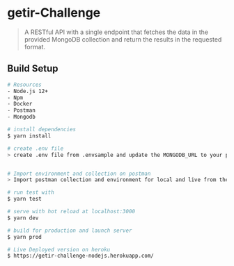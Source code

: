 # getir-Challenge

> A RESTful API with a single endpoint that fetches the data in the
provided MongoDB collection and return the results in the requested format.

## Build Setup

``` bash
# Resources
- Node.js 12+
- Npm
- Docker
- Postman
- Mongodb

# install dependencies
$ yarn install

# create .env file
> create .env file from .envsample and update the MONGODB_URL to your prefered mongodb connection string


# Import environment and collection on postman
> Import postman collection and environment for local and live from the /src/docs folder

# run test with
$ yarn test

# serve with hot reload at localhost:3000
$ yarn dev

# build for production and launch server
$ yarn prod

# Live Deployed version on heroku
$ https://getir-challenge-nodejs.herokuapp.com/